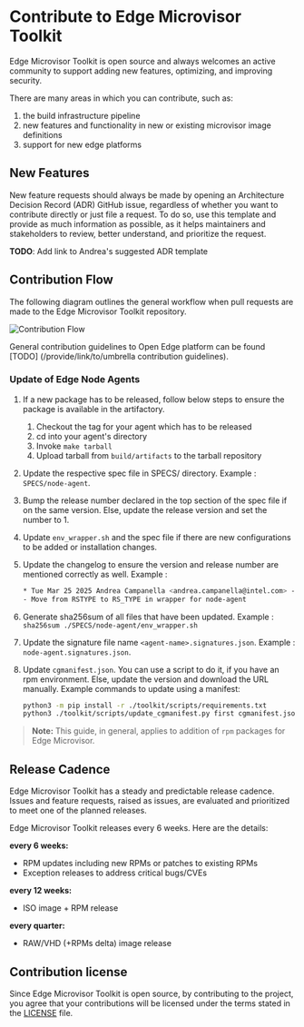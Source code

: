 # Contribute to Edge Microvisor Toolkit

Edge Microvisor Toolkit is open source and always welcomes an active
community to support adding new features, optimizing, and improving security.

There are many areas in which you can contribute, such as:

1. the build infrastructure pipeline
1. new features and functionality in new or existing microvisor image definitions
1. support for new edge platforms

## New Features

New feature requests should always be made by opening an Architecture Decision Record (ADR) GitHub issue, regardless of whether you want to contribute directly or just file a request. To do so, use this template and provide as much information as possible, as it
helps maintainers and stakeholders to review, better understand, and prioritize the request.

**TODO**: Add link to Andrea's suggested ADR template

## Contribution Flow

The following diagram outlines the general workflow when pull requests are made
to the Edge Microvisor Toolkit repository.

![Contribution Flow](assets/contribution-flow.drawio.svg)

General contribution guidelines to Open Edge platform can be found [TODO]
(/provide/link/to/umbrella contribution guidelines).

### Update of Edge Node Agents

1. If a new package has to be released, follow below steps to ensure the package is available in the artifactory.

    1. Checkout the tag for your agent which has to be released
    1. cd into your agent's directory
    1. Invoke `make tarball`
    1. Upload tarball from `build/artifacts` to the tarball repository

1. Update the respective spec file in SPECS/<agent-name> directory. Example : `SPECS/node-agent`.

1. Bump the release number declared in the top section of the spec file if on the same version. Else, update the release version and set the number to 1.

1. Update `env_wrapper.sh` and the spec file if there are new configurations to be added or installation changes.

1. Update the changelog to ensure the version and release number are mentioned correctly as well.
Example :

    ```bash
    * Tue Mar 25 2025 Andrea Campanella <andrea.campanella@intel.com> - 1.5.11-2
    - Move from RSTYPE to RS_TYPE in wrapper for node-agent
    ```

1. Generate sha256sum of all files that have been updated.
Example : `sha256sum ./SPECS/node-agent/env_wrapper.sh`

1. Update the signature file name `<agent-name>.signatures.json`. Example : `node-agent.signatures.json`.

1. Update `cgmanifest.json`. You can use a script to do it, if you have an rpm environment. Else, update the version and download the URL manually. Example commands to update using a manifest:

    ```bash
    python3 -m pip install -r ./toolkit/scripts/requirements.txt
    python3 ./toolkit/scripts/update_cgmanifest.py first cgmanifest.json ./SPECS/node-agent/node-agent.spec
    ```
> **Note:** This guide, in general, applies to addition of `rpm` packages for Edge Microvisor.

## Release Cadence

Edge Microvisor Toolkit has a steady and predictable release cadence. Issues
and feature requests, raised as issues, are evaluated and prioritized to meet one of the
planned releases.

Edge Microvisor Toolkit releases every 6 weeks. Here are the details:

**every 6 weeks:**
- RPM updates including new RPMs or patches to existing RPMs
- Exception releases to address critical bugs/CVEs

**every 12 weeks:**
- ISO image + RPM release

**every quarter:**
- RAW/VHD (+RPMs delta) image release

## Contribution license

Since Edge Microvisor Toolkit is open source, by contributing to the project, you agree that
your contributions will be licensed under the terms stated in the
[LICENSE](../../LICENSE) file.
